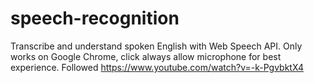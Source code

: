 # speech-recognition

Transcribe and understand spoken English with Web Speech API.
Only works on Google Chrome, click always allow microphone for best experience.
Followed https://www.youtube.com/watch?v=-k-PgvbktX4
